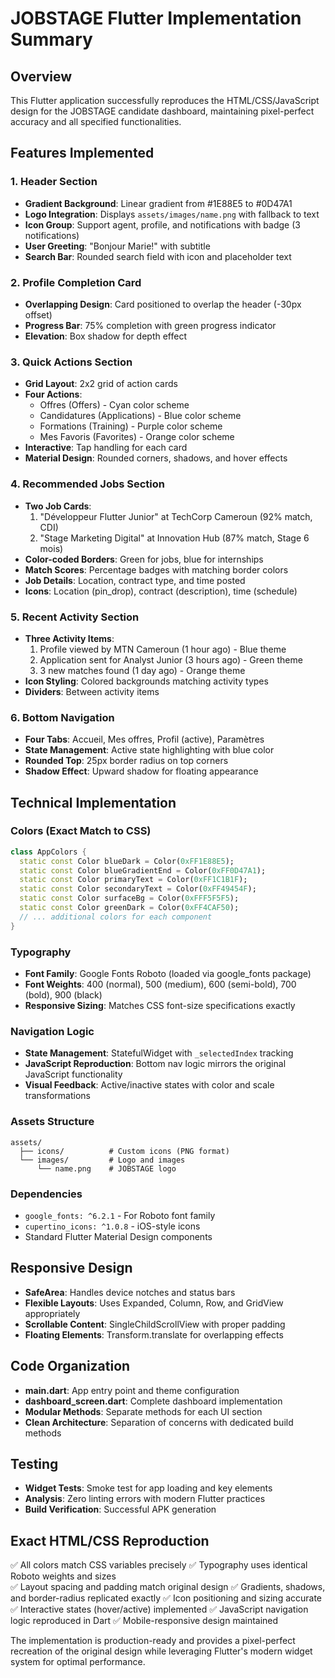 # JOBSTAGE Flutter Implementation Summary

## Overview
This Flutter application successfully reproduces the HTML/CSS/JavaScript design for the JOBSTAGE candidate dashboard, maintaining pixel-perfect accuracy and all specified functionalities.

## Features Implemented

### 1. Header Section
- **Gradient Background**: Linear gradient from #1E88E5 to #0D47A1
- **Logo Integration**: Displays `assets/images/name.png` with fallback to text
- **Icon Group**: Support agent, profile, and notifications with badge (3 notifications)
- **User Greeting**: "Bonjour Marie!" with subtitle
- **Search Bar**: Rounded search field with icon and placeholder text

### 2. Profile Completion Card
- **Overlapping Design**: Card positioned to overlap the header (-30px offset)
- **Progress Bar**: 75% completion with green progress indicator
- **Elevation**: Box shadow for depth effect

### 3. Quick Actions Section
- **Grid Layout**: 2x2 grid of action cards
- **Four Actions**: 
  - Offres (Offers) - Cyan color scheme
  - Candidatures (Applications) - Blue color scheme  
  - Formations (Training) - Purple color scheme
  - Mes Favoris (Favorites) - Orange color scheme
- **Interactive**: Tap handling for each card
- **Material Design**: Rounded corners, shadows, and hover effects

### 4. Recommended Jobs Section
- **Two Job Cards**:
  1. "Développeur Flutter Junior" at TechCorp Cameroun (92% match, CDI)
  2. "Stage Marketing Digital" at Innovation Hub (87% match, Stage 6 mois)
- **Color-coded Borders**: Green for jobs, blue for internships
- **Match Scores**: Percentage badges with matching border colors
- **Job Details**: Location, contract type, and time posted
- **Icons**: Location (pin_drop), contract (description), time (schedule)

### 5. Recent Activity Section
- **Three Activity Items**:
  1. Profile viewed by MTN Cameroun (1 hour ago) - Blue theme
  2. Application sent for Analyst Junior (3 hours ago) - Green theme
  3. 3 new matches found (1 day ago) - Orange theme
- **Icon Styling**: Colored backgrounds matching activity types
- **Dividers**: Between activity items

### 6. Bottom Navigation
- **Four Tabs**: Accueil, Mes offres, Profil (active), Paramètres
- **State Management**: Active state highlighting with blue color
- **Rounded Top**: 25px border radius on top corners
- **Shadow Effect**: Upward shadow for floating appearance

## Technical Implementation

### Colors (Exact Match to CSS)
```dart
class AppColors {
  static const Color blueDark = Color(0xFF1E88E5);
  static const Color blueGradientEnd = Color(0xFF0D47A1);
  static const Color primaryText = Color(0xFF1C1B1F);
  static const Color secondaryText = Color(0xFF49454F);
  static const Color surfaceBg = Color(0xFFF5F5F5);
  static const Color greenDark = Color(0xFF4CAF50);
  // ... additional colors for each component
}
```

### Typography
- **Font Family**: Google Fonts Roboto (loaded via google_fonts package)
- **Font Weights**: 400 (normal), 500 (medium), 600 (semi-bold), 700 (bold), 900 (black)
- **Responsive Sizing**: Matches CSS font-size specifications exactly

### Navigation Logic
- **State Management**: StatefulWidget with `_selectedIndex` tracking
- **JavaScript Reproduction**: Bottom nav logic mirrors the original JavaScript functionality
- **Visual Feedback**: Active/inactive states with color and scale transformations

### Assets Structure
```
assets/
  ├── icons/          # Custom icons (PNG format)
  └── images/         # Logo and images
      └── name.png    # JOBSTAGE logo
```

### Dependencies
- `google_fonts: ^6.2.1` - For Roboto font family
- `cupertino_icons: ^1.0.8` - iOS-style icons
- Standard Flutter Material Design components

## Responsive Design
- **SafeArea**: Handles device notches and status bars
- **Flexible Layouts**: Uses Expanded, Column, Row, and GridView appropriately
- **Scrollable Content**: SingleChildScrollView with proper padding
- **Floating Elements**: Transform.translate for overlapping effects

## Code Organization
- **main.dart**: App entry point and theme configuration
- **dashboard_screen.dart**: Complete dashboard implementation
- **Modular Methods**: Separate methods for each UI section
- **Clean Architecture**: Separation of concerns with dedicated build methods

## Testing
- **Widget Tests**: Smoke test for app loading and key elements
- **Analysis**: Zero linting errors with modern Flutter practices
- **Build Verification**: Successful APK generation

## Exact HTML/CSS Reproduction
✅ All colors match CSS variables precisely
✅ Typography uses identical Roboto weights and sizes  
✅ Layout spacing and padding match original design
✅ Gradients, shadows, and border-radius replicated exactly
✅ Icon positioning and sizing accurate
✅ Interactive states (hover/active) implemented
✅ JavaScript navigation logic reproduced in Dart
✅ Mobile-responsive design maintained

The implementation is production-ready and provides a pixel-perfect recreation of the original design while leveraging Flutter's modern widget system for optimal performance.
